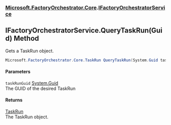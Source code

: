 ### [Microsoft.FactoryOrchestrator.Core](Microsoft_FactoryOrchestrator_Core.md 'Microsoft.FactoryOrchestrator.Core').[IFactoryOrchestratorService](Microsoft_FactoryOrchestrator_Core_IFactoryOrchestratorService.md 'Microsoft.FactoryOrchestrator.Core.IFactoryOrchestratorService')
## IFactoryOrchestratorService.QueryTaskRun(Guid) Method
Gets a TaskRun object.  
```csharp
Microsoft.FactoryOrchestrator.Core.TaskRun QueryTaskRun(System.Guid taskRunGuid);
```
#### Parameters
<a name='Microsoft_FactoryOrchestrator_Core_IFactoryOrchestratorService_QueryTaskRun(System_Guid)_taskRunGuid'></a>
`taskRunGuid` [System.Guid](https://docs.microsoft.com/en-us/dotnet/api/System.Guid 'System.Guid')  
The GUID of the desired TaskRun
  
#### Returns
[TaskRun](Microsoft_FactoryOrchestrator_Core_TaskRun.md 'Microsoft.FactoryOrchestrator.Core.TaskRun')  
The TaskRun object.
